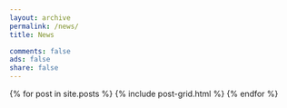```yaml
---
layout: archive
permalink: /news/
title: News

comments: false
ads: false
share: false
---
```


<div class="tiles">
{% for post in site.posts %}
	{% include post-grid.html %}
{% endfor %}
</div>